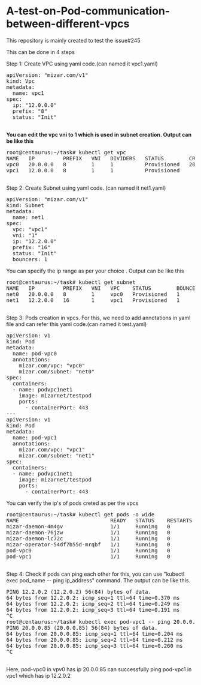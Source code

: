 # A-test-on-Pod-communication-between-different-vpcs
This repository is mainly created to test the issue#245

This can be done in 4 steps

Step 1: Create VPC using yaml code.(can named it vpc1.yaml)
<pre>
apiVersion: "mizar.com/v1"
kind: Vpc
metadata:
  name: vpc1
spec:
  ip: "12.0.0.0"
  prefix: "8"
  status: "Init"

</pre>
<b>You can edit the vpc vni to 1 which is used in subnet creation. Output can be like this</b>
<pre>
root@centaurus:~/task# kubectl get vpc
NAME   IP         PREFIX   VNI   DIVIDERS   STATUS        CREATETIME                   PROVISIONDELAY
vpc0   20.0.0.0   8        1     1          Provisioned   2021-08-31T06:42:43.103859   22.391985
vpc1   12.0.0.0   8        1     1          Provisioned

</pre>

Step 2: Create Subnet using yaml code. (can named it net1.yaml)
<pre>
apiVersion: "mizar.com/v1"
kind: Subnet
metadata:
  name: net1
spec:
  vpc: "vpc1"
  vni: "1"
  ip: "12.2.0.0"
  prefix: "16"
  status: "Init"
  bouncers: 1
</pre>
You can specify the ip range as per your choice . Output can be like this
<pre>
root@centaurus:~/task# kubectl get subnet
NAME   IP         PREFIX   VNI   VPC    STATUS        BOUNCERS   CREATETIME                   PROVISIONDELAY
net0   20.0.0.0   8        1     vpc0   Provisioned   1          2021-08-31T06:42:43.254071   42.269353
net1   12.2.0.0   16       1     vpc1   Provisioned   1

</pre>

Step 3: Pods creation in vpcs. For this, we need to add annotations  in yaml file and can refer this yaml code.(can named it test.yaml)
<pre>
apiVersion: v1
kind: Pod
metadata:
  name: pod-vpc0
  annotations:
    mizar.com/vpc: "vpc0"
    mizar.com/subnet: "net0"
spec:
  containers:
  - name: podvpc1net1
    image: mizarnet/testpod
    ports:
      - containerPort: 443
---
apiVersion: v1
kind: Pod
metadata:
  name: pod-vpc1
  annotations:
    mizar.com/vpc: "vpc1"
    mizar.com/subnet: "net1"
spec:
  containers:
  - name: podvpc1net1
    image: mizarnet/testpod
    ports:
      - containerPort: 443
</pre>
You can verify the ip's of pods creted as per the vpcs
<pre>
root@centaurus:~/task# kubectl get pods -o wide
NAME                             READY   STATUS    RESTARTS   AGE     IP           NODE                 NOMINATED NODE   READINESS GATES
mizar-daemon-4m4gv               1/1     Running   0          4h1m    172.18.0.2   kind-control-plane   <none>           <none>
mizar-daemon-76jzw               1/1     Running   0          4h1m    172.18.0.4   kind-worker          <none>           <none>
mizar-daemon-lc72c               1/1     Running   0          4h1m    172.18.0.3   kind-worker2         <none>           <none>
mizar-operator-54df7b55d-mrqbf   1/1     Running   0          4h      172.18.0.4   kind-worker          <none>           <none>
pod-vpc0                         1/1     Running   0          6s      20.0.0.85    kind-worker          <none>           <none>
pod-vpc1                         1/1     Running   0          6s      12.2.0.2     kind-worker2         <none>           <none>

</pre>

Step 4: Check if pods can ping each other
for this, you can use "kubectl exec pod_name -- ping ip_address" command.
The output can be like this.
<pre>
PING 12.2.0.2 (12.2.0.2) 56(84) bytes of data.
64 bytes from 12.2.0.2: icmp_seq=1 ttl=64 time=0.370 ms
64 bytes from 12.2.0.2: icmp_seq=2 ttl=64 time=0.249 ms
64 bytes from 12.2.0.2: icmp_seq=3 ttl=64 time=0.191 ms
^C
root@centaurus:~/task# kubectl exec pod-vpc1 -- ping 20.0.0.85
PING 20.0.0.85 (20.0.0.85) 56(84) bytes of data.
64 bytes from 20.0.0.85: icmp_seq=1 ttl=64 time=0.204 ms
64 bytes from 20.0.0.85: icmp_seq=2 ttl=64 time=0.212 ms
64 bytes from 20.0.0.85: icmp_seq=3 ttl=64 time=0.260 ms
^C

</pre>

Here, pod-vpc0 in vpv0 has ip 20.0.0.85 can successfully ping pod-vpc1 in vpc1 which has ip 12.2.0.2
